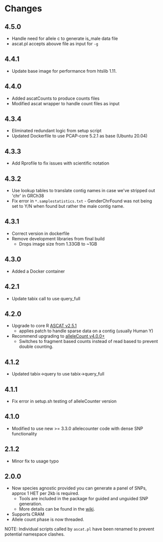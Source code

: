 # Changes

## 4.5.0

* Handle need for allele c to generate is_male data file
* ascat.pl accepts abouve file as input for `-g`

## 4.4.1

* Update base image for performance from htslib 1.11.

## 4.4.0

* Added ascatCounts to produce counts files
* Modified ascat wrapper to handle count files as input

## 4.3.4

* Eliminated redundant logic from setup script
* Updated Dockerfile to use PCAP-core 5.2.1 as base (Ubuntu 20.04)

## 4.3.3

* Add Rprofile to fix issues with scientific notation

## 4.3.2

* Use lookup tables to translate contig names in case we've stripped out 'chr' in GRCh38
* Fix error in `*.samplestatistics.txt` - GenderChrFound was not being set to Y/N when found but rather the male contig name.

## 4.3.1

* Correct version in dockerfile
* Remove development libraries from final build
  * Drops image size from 1.33GB to ~1GB

## 4.3.0

* Added a Docker container

## 4.2.1

* Update tabix call to use query_full

## 4.2.0

* Upgrade to core R [ASCAT v2.5.1](https://github.com/Crick-CancerGenomics/ascat/releases/tag/v2.5)
  * applies patch to handle sparse data on a contig (usually Human Y)
* Recommend upgrading to [alleleCount v4.0.0+](https://github.com/cancerit/alleleCount/releases)
  * Switches to fragment based counts instead of read based to prevent double counting.

## 4.1.2

* Updated tabix->query to use tabix->query_full

## 4.1.1

* Fix error in setup.sh testing of alleleCounter version

## 4.1.0

* Modified to use new >= 3.3.0 allelecounter code with dense SNP functionality

## 2.1.2

* Minor fix to usage typo

## 2.0.0

* Now species agnostic provided you can generate a panel of SNPs, approx 1 HET per 2kb is required.
  * Tools are included in the package for guided and unguided SNP generation.
  * More details can be found in the [wiki](https://github.com/cancerit/ascatNgs/wiki).
* Supports CRAM
* Allele count phase is now threaded.

NOTE: Individual scripts called by `ascat.pl` have been renamed to prevent potential namespace clashes.
